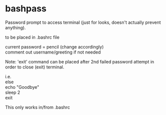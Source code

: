 # bashpass
Password prompt to access terminal (just for looks, doesn't actually prevent anything).  

to be placed in .bashrc file    

current password = pencil (change accordingly)  
comment out username/greeting if not needed      
  
  
Note: 'exit' command can be placed after 2nd failed password attempt in order to close (exit) terminal.  

i.e.      
else  
echo "Goodbye"  
sleep 2  
exit  

This only works in/from .bashrc  

